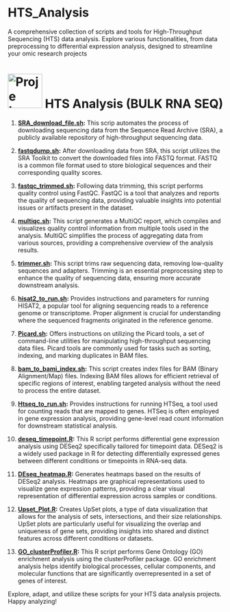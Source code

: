 # HTS_Analysis
A comprehensive collection of scripts and tools for High-Throughput Sequencing (HTS) data analysis. Explore various functionalities, from data preprocessing to differential expression analysis, designed to streamline your omic research projects
# <img src="![HTS](https://github.com/leylasrknt/HTS_Analysis/assets/77142451/4f9f7bd8-3270-49a3-9aa4-52f907b4cd4d" alt="Proje Logosu" width="80">  HTS Analysis (BULK RNA SEQ) 

1. **[SRA_download_file.sh](https://github.com/username/repository-name/blob/main/SRA_download_file.sh):** This scrip automates the process of downloading sequencing data from the Sequence Read Archive (SRA), a publicly available repository of high-throughput sequencing data. 

2. **[fastqdump.sh](https://github.com/username/repository-name/blob/main/fastqdump.sh):** After downloading data from SRA, this script utilizes the SRA Toolkit to convert the downloaded files into FASTQ format. FASTQ is a common file format used to store biological sequences and their corresponding quality scores.

3. **[fastqc_trimmed.sh](https://github.com/username/repository-name/blob/main/fastqc_trimmed.sh):** Following data trimming, this script performs quality control using FastQC. FastQC is a tool that analyzes and reports the quality of sequencing data, providing valuable insights into potential issues or artifacts present in the dataset.

4. **[multiqc.sh](https://github.com/username/repository-name/blob/main/multiqc.sh):** This script generates a MultiQC report, which compiles and visualizes quality control information from multiple tools used in the analysis. MultiQC simplifies the process of aggregating data from various sources, providing a comprehensive overview of the analysis results.

5. **[trimmer.sh](https://github.com/username/repository-name/blob/main/trimmer.sh):** This script trims raw sequencing data, removing low-quality sequences and adapters. Trimming is an essential preprocessing step to enhance the quality of sequencing data, ensuring more accurate downstream analysis.

6. **[hisat2_to_run.sh](https://github.com/username/repository-name/blob/main/hisat2_to_run.sh):** Provides instructions and parameters for running HISAT2, a popular tool for aligning sequencing reads to a reference genome or transcriptome. Proper alignment is crucial for understanding where the sequenced fragments originated in the reference genome.

7. **[Picard.sh](https://github.com/username/repository-name/blob/main/Picard.sh):** Offers instructions on utilizing the Picard tools, a set of command-line utilities for manipulating high-throughput sequencing data files. Picard tools are commonly used for tasks such as sorting, indexing, and marking duplicates in BAM files.

8. **[bam_to_bami_index.sh](https://github.com/username/repository-name/blob/main/bam_to_bami_index.sh):** This script creates index files for BAM (Binary Alignment/Map) files. Indexing BAM files allows for efficient retrieval of specific regions of interest, enabling targeted analysis without the need to process the entire dataset.

9. **[Htseq_to_run.sh](https://github.com/username/repository-name/blob/main/Htseq_to_run.sh):** Provides instructions for running HTSeq, a tool used for counting reads that are mapped to genes. HTSeq is often employed in gene expression analysis, providing gene-level read count information for downstream statistical analysis.

10. **[deseq_timepoint.R](https://github.com/username/repository-name/blob/main/deseq_timepoint.R):** This R script performs differential gene expression analysis using DESeq2 specifically tailored for timepoint data. DESeq2 is a widely used package in R for detecting differentially expressed genes between different conditions or timepoints in RNA-seq data.

11. **[DEseq_heatmap.R](https://github.com/username/repository-name/blob/main/DEseq_heatmap.R):** Generates heatmaps based on the results of DESeq2 analysis. Heatmaps are graphical representations used to visualize gene expression patterns, providing a clear visual representation of differential expression across samples or conditions.

12. **[Upset_Plot.R](https://github.com/username/repository-name/blob/main/Upset_Plot.R):** Creates UpSet plots, a type of data visualization that allows for the analysis of sets, intersections, and their size relationships. UpSet plots are particularly useful for visualizing the overlap and uniqueness of gene sets, providing insights into shared and distinct features across different conditions or datasets.

13. **[GO_clusterProfiler.R](https://github.com/username/repository-name/blob/main/GO_clusterProfiler.R):** This R script performs Gene Ontology (GO) enrichment analysis using the clusterProfiler package. GO enrichment analysis helps identify biological processes, cellular components, and molecular functions that are significantly overrepresented in a set of genes of interest.

Explore, adapt, and utilize these scripts for your HTS data analysis projects. Happy analyzing!


